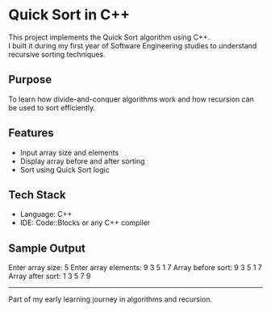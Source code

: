 # Quick Sort in C++

This project implements the Quick Sort algorithm using C++.  
I built it during my first year of Software Engineering studies to understand recursive sorting techniques.

##  Purpose

To learn how divide-and-conquer algorithms work and how recursion can be used to sort efficiently.

##  Features

- Input array size and elements
- Display array before and after sorting
- Sort using Quick Sort logic

##  Tech Stack

- Language: C++
- IDE: Code::Blocks or any C++ compiler

##  Sample Output

Enter array size: 5 Enter array elements: 9 3 5 1 7 Array before sort: 9 3 5 1 7 Array after sort: 1 3 5 7 9

---

Part of my early learning journey in algorithms and recursion.
